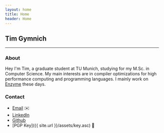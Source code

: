 ```yaml
---
layout: home
title: Home
header: Home
---
```


## Tim Gymnich
--- 

### About

Hey I'm Tim, a graduate student at TU Munich, studying for my M.Sc. in Computer Science. My main interests are in compiler optimizations for high performance computing and programming languages. I mainly work on [Enzyme](https://enzyme.mit.edu) these days.

### Contact

- [Email](mailto:tim@gymni.ch) ✉️
- [LinkedIn](https://www.linkedin.com/in/tgymnich)
- [Github](https://github.com/tgymnich)
- [PGP Key]({{ site.url }}/assets/key.asc) 🔐